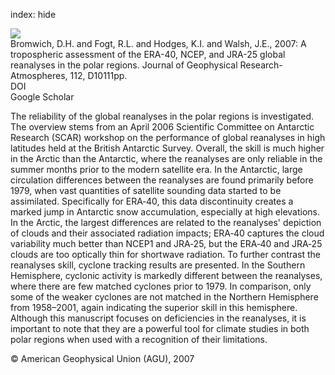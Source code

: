 index: hide

<div class="Citation">
    <div class="Citation-thumb CitationThumb-linked"  data-href="https://doi.org/10.1029/2006jd007859">
      <img src="https://static.claimspace.cloud/climate-study-static/refs/thumbs/13/Bromwich_et_al_2007-thumb.png" />
    </div>

  <div class="Citation-body">
    <div class="Citation-text">Bromwich, D.H. and Fogt, R.L. and Hodges, K.I. and Walsh, J.E., 2007: A tropospheric assessment of the ERA-40, NCEP, and JRA-25 global reanalyses in the polar regions. <span class="Article-journal">Journal of Geophysical Research-Atmospheres, </span><span class="Article-volume">112, </span>D10111pp.</div>
    <div class="Citation-links">
      <div class="CitationLink" data-href="https://doi.org/10.1029/2006jd007859">
        <div class="CitationLink-icon CitationLink-Doi"></div>
        <div class="CitationLink-text">DOI</div>
      </div>
      <div class="CitationLink" data-href="https://scholar.google.com/scholar?q=10.1029/2006jd007859">
        <div class="CitationLink-icon CitationLink-Scholar"></div>
        <div class="CitationLink-text">Google Scholar</div>
      </div>
    </div>
  </div>
</div>

The reliability of the global reanalyses in the polar regions is investigated. The overview stems from an April 2006 Scientific Committee on Antarctic Research (SCAR) workshop on the performance of global reanalyses in high latitudes held at the British Antarctic Survey. Overall, the skill is much higher in the Arctic than the Antarctic, where the reanalyses are only reliable in the summer months prior to the modern satellite era. In the Antarctic, large circulation differences between the reanalyses are found primarily before 1979, when vast quantities of satellite sounding data started to be assimilated. Specifically for ERA‐40, this data discontinuity creates a marked jump in Antarctic snow accumulation, especially at high elevations. In the Arctic, the largest differences are related to the reanalyses' depiction of clouds and their associated radiation impacts; ERA‐40 captures the cloud variability much better than NCEP1 and JRA‐25, but the ERA‐40 and JRA‐25 clouds are too optically thin for shortwave radiation. To further contrast the reanalyses skill, cyclone tracking results are presented. In the Southern Hemisphere, cyclonic activity is markedly different between the reanalyses, where there are few matched cyclones prior to 1979. In comparison, only some of the weaker cyclones are not matched in the Northern Hemisphere from 1958–2001, again indicating the superior skill in this hemisphere. Although this manuscript focuses on deficiencies in the reanalyses, it is important to note that they are a powerful tool for climate studies in both polar regions when used with a recognition of their limitations.

<div class="Citation-copy">
&copy; American Geophysical Union (AGU), 2007
</div>